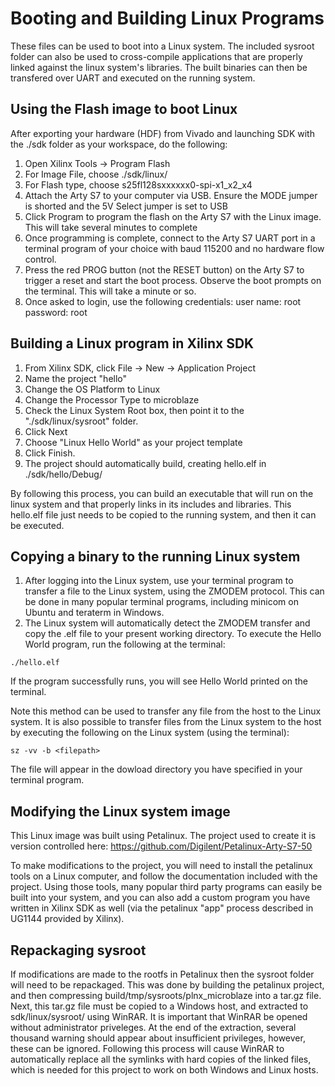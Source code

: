 # Booting and Building Linux Programs

These files can be used to boot into a Linux system. The included sysroot folder can also be used to cross-compile applications
that are properly linked against the linux system's libraries. The built binaries can then be transfered over UART and executed
on the running system.

## Using the Flash image to boot Linux

After exporting your hardware (HDF) from Vivado and launching SDK with the ./sdk folder as your workspace, do the following:

1. Open Xilinx Tools -> Program Flash
2. For Image File, choose ./sdk/linux/
3. For Flash type, choose s25fl128sxxxxxx0-spi-x1_x2_x4 
4. Attach the Arty S7 to your computer via USB. Ensure the MODE jumper is shorted and the 5V Select jumper is set to USB
5. Click Program to program the flash on the Arty S7 with the Linux image. This will take several minutes to complete
6. Once programming is complete, connect to the Arty S7 UART port in a terminal program of your choice with baud 115200 and
   no hardware flow control.
7. Press the red PROG button (not the RESET button) on the Arty S7 to trigger a reset and start the boot process. Observe the 
   boot prompts on the terminal. This will take a minute or so.
8. Once asked to login, use the following credentials:
   user name: root
   password: root 

## Building a Linux program in Xilinx SDK 

1. From Xilinx SDK, click File -> New -> Application Project
2. Name the project "hello"
3. Change the OS Platform to Linux
4. Change the Processor Type to microblaze
5. Check the Linux System Root box, then point it to the "./sdk/linux/sysroot" folder.
6. Click Next
7. Choose "Linux Hello World" as your project template
8. Click Finish.
9. The project should automatically build, creating hello.elf in ./sdk/hello/Debug/

By following this process, you can build an executable that will run on the linux system and that properly links in its includes 
and libraries. This hello.elf file just needs to be copied to the running system, and then it can be executed.

## Copying a binary to the running Linux system 

1. After logging into the Linux system, use your terminal program to transfer a file to the Linux system, using the ZMODEM protocol.
   This can be done in many popular terminal programs, including minicom on Ubuntu and teraterm in Windows.
2. The Linux system will automatically detect the ZMODEM transfer and copy the .elf file to your present working directory. To execute 
   the Hello World program, run the following at the terminal:

```
./hello.elf
```

If the program successfully runs, you will see Hello World printed on the terminal.

Note this method can be used to transfer any file from the host to the Linux system. It is also possible to transfer files from the Linux
system to the host by executing the following on the Linux system (using the terminal):

```
sz -vv -b <filepath>
```
The file will appear in the dowload directory you have specified in your terminal program.


## Modifying the Linux system image

This Linux image was built using Petalinux. The project used to create it is version controlled here: https://github.com/Digilent/Petalinux-Arty-S7-50

To make modifications to the project, you will need to install the petalinux tools on a Linux computer, and follow the documentation included with 
the project. Using those tools, many popular third party programs can easily be built into your system, and you can also
add a custom program you have written in Xilinx SDK as well (via the petalinux "app" process described in UG1144 provided by Xilinx). 

## Repackaging sysroot

If modifications are made to the rootfs in Petalinux then the sysroot folder will need to be repackaged. This was done by building the petalinux project,
and then compressing build/tmp/sysroots/plnx_microblaze into a tar.gz file. Next, this tar.gz file must be copied to a Windows host, and extracted
to sdk/linux/sysroot/ using WinRAR. It is important that WinRAR be opened without administrator priveleges. At the end of the extraction, several thousand
warning should appear about insufficient privileges, however, these can be ignored. Following this process will cause WinRAR to automatically replace all the 
symlinks with hard copies of the linked files, which is needed for this project to work on both Windows and Linux hosts. 
